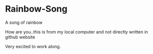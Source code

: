 # Rainbow-Song
A song of rainbow

How are you..this is from my local computer and not directly written in github website

Very excited to work along.

